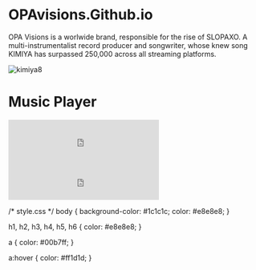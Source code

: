 # OPAvisions.Github.io 
OPA Visions is a worlwide brand, responsible for the rise of SLOPAXO. A multi-instrumentalist record producer and songwriter, whose knew song KIMIYA has surpassed 250,000 across all streaming platforms.

![kimiya8](https://user-images.githubusercontent.com/86390135/207239882-0561176d-34d4-40d0-a371-953835a5b5c7.png)

<!DOCTYPE html>
<html>
  <head>
    <title>Music Player Widget</title>
    <link rel="stylesheet" href="style.css" type="text/css" />
    <script src="script.js" type="text/javascript"></script>
  </head>
  <body>
    <h1>Music Player</h1>
    <div class="container">
      <div class="player-container">
        <iframe src="https://open.spotify.com/embed/track/24PFniyfMOMp9PsQNvznxF" width="300" height="80" frameborder="0" allowtransparency="true" allow="encrypted-media"></iframe>
        <iframe src="https://open.spotify.com/embed/track/6kmkGUerc7QytLzAulVYV6" width="300" height="80" frameborder="0" allowtransparency="true" allow="encrypted-media"></iframe>
      </div>
    </div>
  </body>
</html>
<!DOCTYPE html>
<html>
  <head>
    <title>OPA Visions</title>
    <link rel="stylesheet" href="style.css" type="text/css" />
    <script src="script.js" type="text/javascript"></script>
  </head>
  <body>
    <div class="container">
      <div class="https://www.youtube.com/watch?v=M6sw_TseV9k">
        <!-- page content here -->
      </div>
      <div class="sidebar">
        <!-- https://www.youtube.com/watch?v=gnN1y47iRWc -->
      </div>
    </div>
  </body>
</html>

/* style.css */
body {
  background-color: #1c1c1c;
  color: #e8e8e8;
}

h1, h2, h3, h4, h5, h6 {
  color: #e8e8e8;
}

a {
  color: #00b7ff;
}

a:hover {
  color: #ff1d1d;
}
